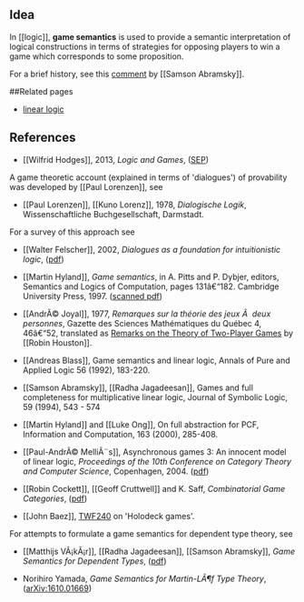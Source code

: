 
## Idea

In [[logic]], **game semantics** is used to provide a semantic interpretation of logical constructions in terms of strategies for opposing players to win a game which corresponds to some proposition.

For a brief history, see this [comment](https://golem.ph.utexas.edu/category/2006/10/classical_vs_quantum_computati_3.html#c005578) by [[Samson Abramsky]].

##Related pages

* [linear logic](linear+logic#game_semantics)

## References

* [[Wilfrid Hodges]], 2013, _Logic and Games_, ([SEP](https://plato.stanford.edu/entries/logic-games/)) 

A game theoretic account (explained in terms of 'dialogues') of provability was developed by [[Paul Lorenzen]], see

* [[Paul Lorenzen]], [[Kuno Lorenz]], 1978, _Dialogische Logik_, Wissenschaftliche Buchgesellschaft, Darmstadt.

For a survey of this approach see

* [[Walter Felscher]], 2002, _Dialogues as a foundation for intuitionistic logic_, ([pdf](http://content.schweitzer-online.de/static/catalog_manager/live/media_files/representation/zd_std_orig__zd_schw_orig/013/156/273/9781402002359_content_pdf_2.pdf))


* [[Martin Hyland]], _Game semantics_,  in A. Pitts and P. Dybjer, editors, Semantics and Logics of Computation, pages 131â€“182. Cambridge University Press, 1997. ([scanned pdf](https://www.dpmms.cam.ac.uk/~martin/Research/Oldpapers/gamesemantics97scan.pdf))

* [[AndrÃ© Joyal]], 1977, _Remarques sur la th&eacute;orie des jeux Ã  deux personnes_, Gazette des Sciences Math&eacute;matiques du Qu&eacute;bec 4, 46â€“52, translated as [Remarks on the Theory of Two-Player Games](https://bosker.files.wordpress.com/2010/12/joyal-games.pdf) by [[Robin Houston]].

* [[Andreas Blass]], Game semantics and linear logic, Annals of Pure and Applied Logic 56 (1992), 183-220.

* [[Samson Abramsky]], [[Radha Jagadeesan]], Games and full completeness for multiplicative linear logic, Journal of Symbolic Logic, 59 (1994), 543 - 574

* [[Martin Hyland]] and [[Luke Ong]], On full abstraction for PCF, Information and Computation, 163 (2000), 285-408.

* [[Paul-AndrÃ© MelliÃ¨s]], Asynchronous games 3: An innocent model of linear logic, _Proceedings of the 10th Conference on Category Theory and Computer Science_, Copenhagen, 2004. ([pdf](https://www.irif.fr/~mellies/papers/ag3-ctcs.pdf))

* [[Robin Cockett]], [[Geoff Cruttwell]] and K. Saff, _Combinatorial Game Categories_, ([pdf](https://www.mta.ca/uploadedFiles/Community/Bios/Geoff_Cruttwell/CGC.pdf))

* [[John Baez]], [TWF240](http://math.ucr.edu/home/baez/week240.html) on 'Holodeck games'.


For attempts to formulate a game semantics for dependent type theory, see

* [[Matthijs VÃ¡kÃ¡r]], [[Radha Jagadeesan]], [[Samson Abramsky]], _Game Semantics for Dependent Types_, ([pdf](https://users.ox.ac.uk/~magd3996/research/I%26C%20Submission.pdf))

* Norihiro Yamada, _Game Semantics for Martin-LÃ¶f Type Theory_, ([arXiv:1610.01669](https://arxiv.org/abs/1610.01669))
